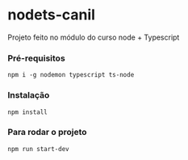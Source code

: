 # nodets-canil
Projeto feito no módulo do curso node + Typescript

### Pré-requisitos
`npm i -g nodemon typescript ts-node`

### Instalação
`npm install`

### Para rodar o projeto
`npm run start-dev`